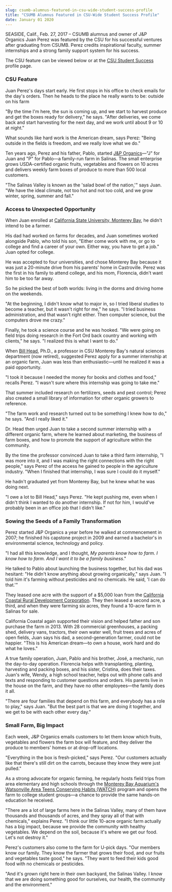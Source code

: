 ```yaml
---
slug: csumb-alumnus-featured-in-csu-wide-student-success-profile
title: "CSUMB Alumnus Featured in CSU-Wide Student Success Profile"
date: January 01 2020
---
```


<p>SEASIDE, Calif., Feb. 27, 2017 – CSUMB alumnus and owner of J&P Organics Juan Perez was featured by the CSU for his successful ventures after graduating from CSUMB. Perez credits inspirational faculty, summer internships and a strong family support system for his success. </p><p>The CSU feature can be viewed below or at the <a href="https://www2.calstate.edu/impact&#45;of&#45;the&#45;csu/student&#45;success/Profiles/Pages/Juan&#45;Perez&#45;.aspx">CSU Student Success</a> profile page.
</p><h3>CSU Feature</h3><p>Juan Perez's days start early. He first stops in his office to check emails for the day's orders. Then he heads to the place he really wants to be: outside on his farm
</p><p>"By the time I'm here, the sun is coming up, and we start to harvest produce and get the boxes ready for delivery," he says. "After deliveries, we come back and start harvesting for the next day, and we work until about 9 or 10 at night."
</p><p>What sounds like hard work is the American dream, says Perez: "Being outside in the fields is freedom, and we really love what we do."
</p><p>Ten years ago, Perez and his father, Pablo, started <a href="http://www.jporganics.com/">J&amp;P Organics</a>—"J" for Juan and "P" for Pablo—a family&#45;run farm in Salinas. The small enterprise grows USDA&#45;certified organic fruits, vegetables and flowers on 10 acres and delivers weekly farm boxes of produce to more than 500 local customers.
</p><p>"The Salinas Valley is known as the 'salad bowl of the nation,'" says Juan. "We have the ideal climate, not too hot and not too cold, and we grow winter, spring, summer and fall."
</p><h3>Access to Unexpected Opportunity</h3><p>When Juan enrolled at <a href="https://csumb.edu/">California State University, Monterey Bay</a>, he didn't intend to be a farmer.
</p><p>His dad had worked on farms for decades, and Juan sometimes worked alongside Pablo, who told his son, "Either come work with me, or go to college and find a career of your own. Either way, you have to get a job." Juan opted for college.
</p><p>He was accepted to four universities, and chose Monterey Bay because it was just a 20&#45;minute drive from his parents' home in Castroville. Perez was the first in his family to attend college, and his mom, Florencia, didn't want him to be too far away.
</p><p>So he picked the best of both worlds: living in the dorms and driving home on the weekends.
</p><p>"At the beginning, I didn't know what to major in, so I tried liberal studies to become a teacher, but it wasn't right for me," he says. "I tried business administration, and that wasn't right either. Then computer science, but the computers drove me crazy."
</p><p>Finally, he took a science course and he was hooked. "We were going on field trips doing research in the Fort Ord back country and working with clients," he says. "I realized this is what I want to do."
</p><p>When <a href="https://csumb.edu/directory/people/william&#45;head">Bill Head</a>, Ph.D., a professor in CSU Monterey Bay's natural sciences department &#40;now retired&#41;, suggested Perez apply for a summer internship at an organic farm, Juan was less than enthusiastic—until he realized it was a paid opportunity.
</p><p>"I took it because I needed the money for books and clothes and food," recalls Perez. "I wasn't sure where this internship was going to take me."
</p><p>That summer included research on fertilizers, seeds and pest control; Perez also created a small library of information for other organic growers to reference.
</p><p>"The farm work and research turned out to be something I knew how to do," he says. "And I really liked it."
</p><p>Dr. Head then urged Juan to take a second summer internship with a different organic farm, where he learned about marketing, the business of farm boxes, and how to promote the support of agriculture within the community.
</p><p>By the time the professor convinced Juan to take a third farm internship, "I was more into it, and I was making the right connections with the right people," says Perez of the access he gained to people in the agriculture industry. "When I finished that internship, I was sure I could do it myself."
</p><p>He hadn't graduated yet from Monterey Bay, but he knew what he was doing next.
</p><p>"I owe a lot to Bill Head," says Perez. "He kept pushing me, even when I didn't think I wanted to do another internship. If not for him, I would've probably been in an office job that I didn't like."
</p><h3>Sowing the Seeds of a Family Transformation</h3><p>Perez started J&amp;P Organics a year before he walked at commencement in 2007; he finished his capstone project in 2009 and earned a bachelor's in environmental science, technology and policy.
</p><p>"I had all this knowledge, and I thought, <em>My parents know how to farm. I know how to farm. And I want it to be a family business</em>."
</p><p>He talked to Pablo about launching the business together, but his dad was hesitant: "He didn't know anything about growing organically," says Juan. "I told him it's farming without pesticides and no chemicals. He said, 'I can do that.'"
</p><p>They leased one acre with the support of a $5,000 loan from the <a href="http://www.calcoastal.org/">California Coastal Rural Development Corporation</a>. They then leased a second acre, a third, and when they were farming six acres, they found a 10&#45;acre farm in Salinas for sale.
</p><p>California Coastal again supported their vision and helped father and son purchase the farm in 2013. With 28 commercial greenhouses, a packing shed, delivery vans, tractors, their own water well, fruit trees and acres of open fields, Juan says his dad, a second&#45;generation farmer, could not be happier. "This is his American dream—to own a house, work hard and do what he loves."
</p><p>A true family operation, Juan, Pablo and his brother, José, a mechanic, run the day&#45;to&#45;day operation. Florencia helps with transplanting, planting, harvesting and packing boxes, and his sister, Cristina, does their taxes. Juan's wife, Wendy, a high school teacher, helps out with phone calls and texts and responding to customer questions and orders. His parents live in the house on the farm, and they have no other employees—the family does it all.
</p><p>"There are four families that depend on this farm, and everybody has a role to play," says Juan. "But the best part is that we are doing it together, and we get to be with each other every day."
</p><h3>Small Farm, Big Impact</h3><p>Each week, J&amp;P Organics emails customers to let them know which fruits, vegetables and flowers the farm box will feature, and they deliver the produce to members' homes or at drop&#45;off locations.
</p><p>"Everything in the box is fresh&#45;picked," says Perez. "Our customers actually like that there's still dirt on the carrots, because they know they were just pulled."
</p><p>As a strong advocate for organic farming, he regularly hosts field trips from area elementary and high schools through the <a href="https://www.montereybayaquarium.org/education/teen&#45;programs/watsonville&#45;area&#45;teens&#45;conserving&#45;habitats&#45;watch">Monterey Bay Aquarium's Watsonville Area Teens Conserving Habits &#40;WATCH&#41;</a> program and opens the farm to college student groups—a chance to provide the same hands&#45;on education he received.
</p><p>"There are a lot of large farms here in the Salinas Valley, many of them have thousands and thousands of acres, and they spray all of that with chemicals," explains Perez. "I think our little 10&#45;acre organic farm actually has a big impact, because we provide the community with healthy vegetables. We depend on the soil, because it's where we get our food. Let's not destroy it."
</p><p>Perez's customers also come to the farm for U&#45;pick days. "Our members know our family. They know the farmer that grows their food, and our fruits and vegetables taste good," he says. "They want to feed their kids good food with no chemicals or pesticides.
</p><p>"And it's grown right here in their own backyard, the Salinas Valley. I know that we are doing something good for ourselves, our health, the community and the environment."
</p>

